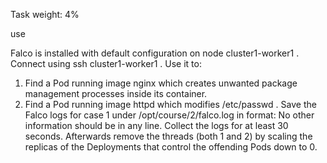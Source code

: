 Task weight: 4%

use 


Falco is installed with default configuration on node cluster1-worker1 . Connect using ssh cluster1-worker1 . Use it to:
1. Find a Pod running image nginx which creates unwanted package management processes inside its container.
2. Find a Pod running image httpd which modifies /etc/passwd .
Save the Falco logs for case 1 under /opt/course/2/falco.log in format:
No other information should be in any line. Collect the logs for at least 30 seconds.
Afterwards remove the threads (both 1 and 2) by scaling the replicas of the Deployments that control the offending Pods down to 0.